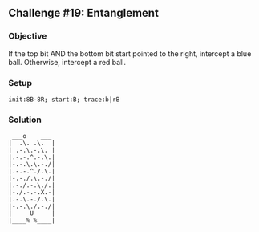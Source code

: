 ## Challenge #19: Entanglement

### Objective

If the top bit AND the bottom bit start pointed to the right, intercept a blue ball. Otherwise, intercept a red ball.

### Setup

`init:8B-8R; start:B; trace:b|rB`

### Solution

	 ___o    ___
	|  .\. .\.  |
	| .-.\.-.\. |
	|.-.-.^.-.\.|
	|-.-.\.\.-./|
	|.-.-.^./.\.|
	|-.-./.\.-./|
	|.-./.-.\./.|
	|-./.-.-.X.-|
	|.-.\.-./.\.|
	|-.-.\./.-./|
	|     U     |
	|____% %____|

